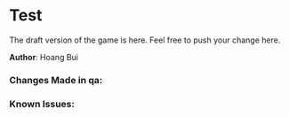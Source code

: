 # Test

The draft version of the game is here. Feel free to push your change here.

<p><strong>Author</strong>: Hoang Bui</p>
<h3>Changes Made in qa:</h3>
<ul>
</ul>
<h3>Known Issues:</h3>
<ul>
</ul>
